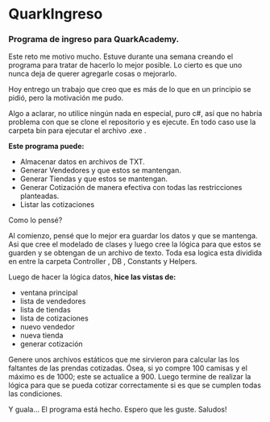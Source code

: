 # QuarkIngreso

<h3>Programa de ingreso para QuarkAcademy.</h3>

Este reto me motivo mucho. Estuve durante una semana creando el programa para tratar de hacerlo lo mejor posible.
Lo cierto es que uno nunca deja de querer agregarle cosas o mejorarlo.

Hoy entrego un trabajo que creo que es más de lo que en un principio se pidió, pero la motivación me pudo.

Algo a aclarar, no utilice ningún nada en especial, puro c#, así que no habría problema con que se clone el repositorio y es ejecute. En todo caso use la carpeta bin para ejecutar el archivo .exe .

<b>Este programa puede:</b>
<ul>
  <li> Almacenar datos en archivos de TXT.
  <li> Generar Vendedores y que estos se mantengan.
  <li> Generar Tiendas y que estos se mantengan.
  <li> Generar Cotización de manera efectiva con todas las restricciones planteadas.
  <li> Listar las cotizaciones
</ul>

Como lo pensé?

Al comienzo, pensé que lo mejor era guardar los datos y que se mantenga. Asi que cree el modelado de clases y luego cree la lógica para que estos se guarden y se obtengan de un archivo de texto. Toda esa logica esta dividida en entre la carpeta Controller , DB , Constants y Helpers.

Luego de hacer la lógica datos,<b> hice las vistas de:</b>
<ul>
  <li> ventana principal
  <li> lista de vendedores
  <li> lista de tiendas 
  <li> lista de cotizaciones
  <li> nuevo vendedor
  <li> nueva tienda
  <li> generar cotización
</ul>

Genere unos archivos estáticos que me sirvieron para calcular las los faltantes de las prendas cotizadas. Ósea, si yo compre 100 camisas y el máximo es de 1000; este se actualice a 900.
Luego termine de realizar la lógica para que se pueda cotizar correctamente si es que se cumplen todas las condiciones.

Y guala... El programa está hecho. Espero que les guste. Saludos!

